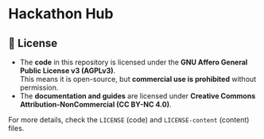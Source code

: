 # Hackathon Hub
## 📝 License  

- The **code** in this repository is licensed under the **GNU Affero General Public License v3 (AGPLv3)**.  
  This means it is open-source, but **commercial use is prohibited** without permission.  
- The **documentation and guides** are licensed under **Creative Commons Attribution-NonCommercial (CC BY-NC 4.0)**.  

For more details, check the `LICENSE` (code) and `LICENSE-content` (content) files.  
